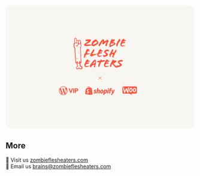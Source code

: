 ![ZFE Welcome](https://github.com/zombie-flesh-eaters/.github/blob/main/profile/head.png?raw=true)

## More
:zombie: Visit us [zombieflesheaters.com](https://zombieflesheaters.com/)<br>
:brain: Email us [brains@zombieflesheaters.com](mailto:brains@zombieflesheaters.com)<br>
